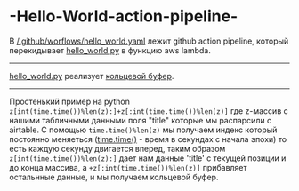 # -Hello-World-action-pipeline-
В [/.github/worflows/hello_world.yaml](https://github.com/UnknownC3PO/-Hello-World-action-pipeline-/blob/main/.github/workflows/hello_world.yaml) лежит github action pipeline, который перекидывает [hello_world.py](https://github.com/UnknownC3PO/-Hello-World-action-pipeline-/blob/main/hello_world.py) в функцию aws lambda. 
***
[hello_world.py](https://github.com/UnknownC3PO/-Hello-World-action-pipeline-/blob/main/hello_world.py) реализует [кольцевой буфер](https://ru.wikipedia.org/wiki/%D0%9A%D0%BE%D0%BB%D1%8C%D1%86%D0%B5%D0%B2%D0%BE%D0%B9_%D0%B1%D1%83%D1%84%D0%B5%D1%80).
***
Простенький пример на python ```z[int(time.time())%len(z):]+z[:int(time.time())%len(z)]``` где z-массив с нашими табличными данными поля "title"  которые мы распарсили с airtable. С помощью ```time.time()%len(z)``` мы получаем индекс который постоянно меняеться ([time.time()](https://www.programiz.com/python-programming/time) - время в секундах с начала эпохи) то есть каждую секунду двигается вперед, таким образом
```z[int(time.time())%len(z):]``` дает нам данные 'title' c текущей позиции и до конца массива, а ```+z[:int(time.time())%len(z)]``` прибавляет остальнные данные, и мы получаем кольцевой буфер.
